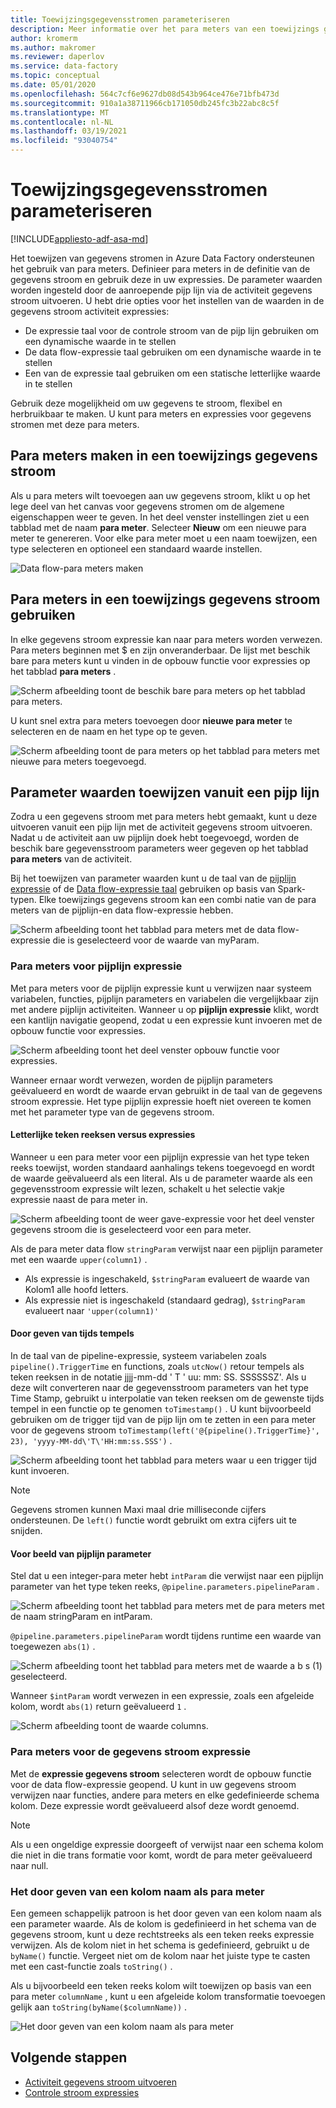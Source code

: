 ```yaml
---
title: Toewijzingsgegevensstromen parameteriseren
description: Meer informatie over het para meters van een toewijzings gegevens stroom van data factory-pijp lijnen
author: kromerm
ms.author: makromer
ms.reviewer: daperlov
ms.service: data-factory
ms.topic: conceptual
ms.date: 05/01/2020
ms.openlocfilehash: 564c7cf6e9627db08d543b964ce476e71bfb473d
ms.sourcegitcommit: 910a1a38711966cb171050db245fc3b22abc8c5f
ms.translationtype: MT
ms.contentlocale: nl-NL
ms.lasthandoff: 03/19/2021
ms.locfileid: "93040754"
---
```

# <a name="parameterizing-mapping-data-flows"></a>Toewijzingsgegevensstromen parameteriseren

[!INCLUDE[appliesto-adf-asa-md](includes/appliesto-adf-asa-md.md)] 

Het toewijzen van gegevens stromen in Azure Data Factory ondersteunen het gebruik van para meters. Definieer para meters in de definitie van de gegevens stroom en gebruik deze in uw expressies. De parameter waarden worden ingesteld door de aanroepende pijp lijn via de activiteit gegevens stroom uitvoeren. U hebt drie opties voor het instellen van de waarden in de gegevens stroom activiteit expressies:

* De expressie taal voor de controle stroom van de pijp lijn gebruiken om een dynamische waarde in te stellen
* De data flow-expressie taal gebruiken om een dynamische waarde in te stellen
* Een van de expressie taal gebruiken om een statische letterlijke waarde in te stellen

Gebruik deze mogelijkheid om uw gegevens te stroom, flexibel en herbruikbaar te maken. U kunt para meters en expressies voor gegevens stromen met deze para meters.

## <a name="create-parameters-in-a-mapping-data-flow"></a>Para meters maken in een toewijzings gegevens stroom

Als u para meters wilt toevoegen aan uw gegevens stroom, klikt u op het lege deel van het canvas voor gegevens stromen om de algemene eigenschappen weer te geven. In het deel venster instellingen ziet u een tabblad met de naam **para meter**. Selecteer **Nieuw** om een nieuwe para meter te genereren. Voor elke para meter moet u een naam toewijzen, een type selecteren en optioneel een standaard waarde instellen.

![Data flow-para meters maken](media/data-flow/create-params.png "Data flow-para meters maken")

## <a name="use-parameters-in-a-mapping-data-flow"></a>Para meters in een toewijzings gegevens stroom gebruiken 

In elke gegevens stroom expressie kan naar para meters worden verwezen. Para meters beginnen met $ en zijn onveranderbaar. De lijst met beschik bare para meters kunt u vinden in de opbouw functie voor expressies op het tabblad **para meters** .

![Scherm afbeelding toont de beschik bare para meters op het tabblad para meters.](media/data-flow/parameter-expression.png "Expressie voor de gegevens stroom parameter")

U kunt snel extra para meters toevoegen door **nieuwe para meter** te selecteren en de naam en het type op te geven.

![Scherm afbeelding toont de para meters op het tabblad para meters met nieuwe para meters toegevoegd.](media/data-flow/new-parameter-expression.png "Expressie voor de gegevens stroom parameter")

## <a name="assign-parameter-values-from-a-pipeline"></a>Parameter waarden toewijzen vanuit een pijp lijn

Zodra u een gegevens stroom met para meters hebt gemaakt, kunt u deze uitvoeren vanuit een pijp lijn met de activiteit gegevens stroom uitvoeren. Nadat u de activiteit aan uw pijplijn doek hebt toegevoegd, worden de beschik bare gegevensstroom parameters weer gegeven op het tabblad **para meters** van de activiteit.

Bij het toewijzen van parameter waarden kunt u de taal van de [pijplijn expressie](control-flow-expression-language-functions.md) of de [Data flow-expressie taal](data-flow-expression-functions.md) gebruiken op basis van Spark-typen. Elke toewijzings gegevens stroom kan een combi natie van de para meters van de pijplijn-en data flow-expressie hebben.

![Scherm afbeelding toont het tabblad para meters met de data flow-expressie die is geselecteerd voor de waarde van myParam.](media/data-flow/parameter-assign.png "Een para meter voor een gegevens stroom instellen")

### <a name="pipeline-expression-parameters"></a>Para meters voor pijplijn expressie

Met para meters voor de pijplijn expressie kunt u verwijzen naar systeem variabelen, functies, pijplijn parameters en variabelen die vergelijkbaar zijn met andere pijplijn activiteiten. Wanneer u op **pijplijn expressie** klikt, wordt een kantlijn navigatie geopend, zodat u een expressie kunt invoeren met de opbouw functie voor expressies.

![Scherm afbeelding toont het deel venster opbouw functie voor expressies.](media/data-flow/parameter-pipeline.png "Een para meter voor een gegevens stroom instellen")

Wanneer ernaar wordt verwezen, worden de pijplijn parameters geëvalueerd en wordt de waarde ervan gebruikt in de taal van de gegevens stroom expressie. Het type pijplijn expressie hoeft niet overeen te komen met het parameter type van de gegevens stroom. 

#### <a name="string-literals-vs-expressions"></a>Letterlijke teken reeksen versus expressies

Wanneer u een para meter voor een pijplijn expressie van het type teken reeks toewijst, worden standaard aanhalings tekens toegevoegd en wordt de waarde geëvalueerd als een literal. Als u de parameter waarde als een gegevensstroom expressie wilt lezen, schakelt u het selectie vakje expressie naast de para meter in.

![Scherm afbeelding toont de weer gave-expressie voor het deel venster gegevens stroom die is geselecteerd voor een para meter.](media/data-flow/string-parameter.png "Een para meter voor een gegevens stroom instellen")

Als de para meter data flow `stringParam` verwijst naar een pijplijn parameter met een waarde `upper(column1)` . 

- Als expressie is ingeschakeld, `$stringParam` evalueert de waarde van Kolom1 alle hoofd letters.
- Als expressie niet is ingeschakeld (standaard gedrag),  `$stringParam` evalueert naar `'upper(column1)'`

#### <a name="passing-in-timestamps"></a>Door geven van tijds tempels

In de taal van de pipeline-expressie, systeem variabelen zoals `pipeline().TriggerTime` en functions, zoals `utcNow()` retour tempels als teken reeksen in de notatie jjjj-mm-dd \' T \' uu: mm: SS. SSSSSSZ'. Als u deze wilt converteren naar de gegevensstroom parameters van het type Time Stamp, gebruikt u interpolatie van teken reeksen om de gewenste tijds tempel in een functie op te genomen `toTimestamp()` . U kunt bijvoorbeeld gebruiken om de trigger tijd van de pijp lijn om te zetten in een para meter voor de gegevens stroom `toTimestamp(left('@{pipeline().TriggerTime}', 23), 'yyyy-MM-dd\'T\'HH:mm:ss.SSS')` . 

![Scherm afbeelding toont het tabblad para meters waar u een trigger tijd kunt invoeren.](media/data-flow/parameter-timestamp.png "Een para meter voor een gegevens stroom instellen")

> [!NOTE]
> Gegevens stromen kunnen Maxi maal drie milliseconde cijfers ondersteunen. De `left()` functie wordt gebruikt om extra cijfers uit te snijden.

#### <a name="pipeline-parameter-example"></a>Voor beeld van pijplijn parameter

Stel dat u een integer-para meter hebt `intParam` die verwijst naar een pijplijn parameter van het type teken reeks, `@pipeline.parameters.pipelineParam` . 

![Scherm afbeelding toont het tabblad para meters met de para meters met de naam stringParam en intParam.](media/data-flow/parameter-pipeline-2.png "Een para meter voor een gegevens stroom instellen")

`@pipeline.parameters.pipelineParam` wordt tijdens runtime een waarde van toegewezen `abs(1)` .

![Scherm afbeelding toont het tabblad para meters met de waarde a b s (1) geselecteerd.](media/data-flow/parameter-pipeline-4.png "Een para meter voor een gegevens stroom instellen")

Wanneer `$intParam` wordt verwezen in een expressie, zoals een afgeleide kolom, wordt `abs(1)` return geëvalueerd `1` . 

![Scherm afbeelding toont de waarde columns.](media/data-flow/parameter-pipeline-3.png "Een para meter voor een gegevens stroom instellen")

### <a name="data-flow-expression-parameters"></a>Para meters voor de gegevens stroom expressie

Met de **expressie gegevens stroom** selecteren wordt de opbouw functie voor de data flow-expressie geopend. U kunt in uw gegevens stroom verwijzen naar functies, andere para meters en elke gedefinieerde schema kolom. Deze expressie wordt geëvalueerd alsof deze wordt genoemd.

> [!NOTE]
> Als u een ongeldige expressie doorgeeft of verwijst naar een schema kolom die niet in die trans formatie voor komt, wordt de para meter geëvalueerd naar null.


### <a name="passing-in-a-column-name-as-a-parameter"></a>Het door geven van een kolom naam als para meter

Een gemeen schappelijk patroon is het door geven van een kolom naam als een parameter waarde. Als de kolom is gedefinieerd in het schema van de gegevens stroom, kunt u deze rechtstreeks als een teken reeks expressie verwijzen. Als de kolom niet in het schema is gedefinieerd, gebruikt u de `byName()` functie. Vergeet niet om de kolom naar het juiste type te casten met een cast-functie zoals `toString()` .

Als u bijvoorbeeld een teken reeks kolom wilt toewijzen op basis van een para meter `columnName` , kunt u een afgeleide kolom transformatie toevoegen gelijk aan `toString(byName($columnName))` .

![Het door geven van een kolom naam als para meter](media/data-flow/parameterize-column-name.png "Het door geven van een kolom naam als para meter")

## <a name="next-steps"></a>Volgende stappen
* [Activiteit gegevens stroom uitvoeren](control-flow-execute-data-flow-activity.md)
* [Controle stroom expressies](control-flow-expression-language-functions.md)
